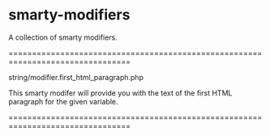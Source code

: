 smarty-modifiers
================

A collection of smarty modifiers.

================================================================================

string/modifier.first_html_paragraph.php

This smarty modifer will provide you with the text of the first HTML paragraph
for the given variable.

================================================================================
